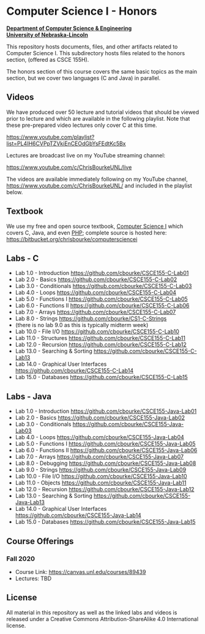 # Computer Science I - Honors
**[Department of Computer Science & Engineering](https://cse.unl.edu)**  
**[University of Nebraska-Lincoln](https://unl.edu)**

This repository hosts documents, files, and other artifacts
related to Computer Science I.  This subdirectory hosts files
related to the honors section, (offered as CSCE 155H).

The honors section of this course covers the same basic topics as
the main section, but we cover two languages (C and Java) in parallel.

## Videos

We have produced over 50 lecture and tutorial videos that should 
be viewed prior to lecture and which are available in the following
playlist.  Note that these pre-prepared video lectures only cover
C at this time.

https://www.youtube.com/playlist?list=PL4IH6CVPpTZVkiEnCEOdGbYsFEdtKc5Bx

Lectures are broadcast live on my YouTube streaming channel:

https://www.youtube.com/c/ChrisBourkeUNL/live

The videos are available immediately following on my YouTube channel,
https://www.youtube.com/c/ChrisBourkeUNL/ and included in the playlist 
below.

## Textbook

We use my free and open source textbook, [Computer Science I](https://bitbucket.org/chrisbourke/computersciencei/raw/44fb9b39be3221dc02c1b5d0712f9b9f03260e46/ComputerScienceOne.pdf) which covers C, Java, and even [PHP](http://phpsadness.com/); complete source is hosted here: https://bitbucket.org/chrisbourke/computersciencei 

## Labs - C

- Lab 1.0 - Introduction https://github.com/cbourke/CSCE155-C-Lab01
- Lab 2.0 - Basics https://github.com/cbourke/CSCE155-C-Lab02
- Lab 3.0 - Conditionals https://github.com/cbourke/CSCE155-C-Lab03
- Lab 4.0 - Loops https://github.com/cbourke/CSCE155-C-Lab04
- Lab 5.0 - Functions I https://github.com/cbourke/CSCE155-C-Lab05
- Lab 6.0 - Functions II https://github.com/cbourke/CSCE155-C-Lab06
- Lab 7.0 - Arrays https://github.com/cbourke/CSCE155-C-Lab07
- Lab 8.0 - Strings https://github.com/cbourke/CS1-C-Strings
- (there is no lab 9.0 as this is typically midterm week)
- Lab 10.0 - File I/O https://github.com/cbourke/CSCE155-C-Lab10
- Lab 11.0 - Structures https://github.com/cbourke/CSCE155-C-Lab11
- Lab 12.0 - Recursion https://github.com/cbourke/CSCE155-C-Lab12
- Lab 13.0 - Searching & Sorting https://github.com/cbourke/CSCE155-C-Lab13
- Lab 14.0 - Graphical User Interfaces https://github.com/cbourke/CSCE155-C-Lab14
- Lab 15.0 - Databases https://github.com/cbourke/CSCE155-C-Lab15

## Labs - Java

- Lab 1.0 - Introduction https://github.com/cbourke/CSCE155-Java-Lab01
- Lab 2.0 - Basics https://github.com/cbourke/CSCE155-Java-Lab02
- Lab 3.0 - Conditionals https://github.com/cbourke/CSCE155-Java-Lab03
- Lab 4.0 - Loops https://github.com/cbourke/CSCE155-Java-Lab04
- Lab 5.0 - Functions I https://github.com/cbourke/CSCE155-Java-Lab05
- Lab 6.0 - Functions II https://github.com/cbourke/CSCE155-Java-Lab06
- Lab 7.0 - Arrays https://github.com/cbourke/CSCE155-Java-Lab07
- Lab 8.0 - Debugging https://github.com/cbourke/CSCE155-Java-Lab08
- Lab 9.0 - Strings https://github.com/cbourke/CSCE155-Java-Lab09
- Lab 10.0 - File I/O https://github.com/cbourke/CSCE155-Java-Lab10
- Lab 11.0 - Objects https://github.com/cbourke/CSCE155-Java-Lab11
- Lab 12.0 - Recursion https://github.com/cbourke/CSCE155-Java-Lab12
- Lab 13.0 - Searching & Sorting https://github.com/cbourke/CSCE155-Java-Lab13
- Lab 14.0 - Graphical User Interfaces https://github.com/cbourke/CSCE155-Java-Lab14
- Lab 15.0 - Databases https://github.com/cbourke/CSCE155-Java-Lab15

## Course Offerings

### Fall 2020

- Course Link: https://canvas.unl.edu/courses/89439
- Lectures: TBD


## License

All material in this repository as well as the linked labs and videos is 
released under a Creative Commons Attribution-ShareAlike 4.0 International 
license. 
